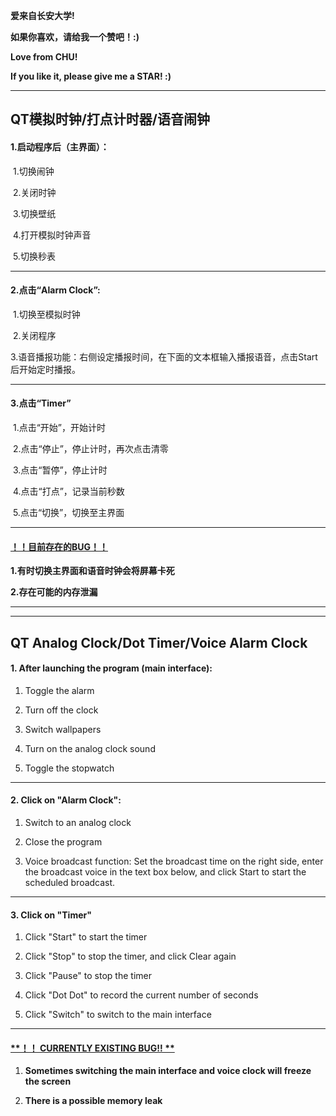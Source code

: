 **爱来自长安大学!**

**如果你喜欢，请给我一个赞吧！:)**

**Love from CHU!**

**If you like it, please give me a STAR! :)**

------

## QT模拟时钟/打点计时器/语音闹钟

#### 1.启动程序后（主界面）：

​	1.切换闹钟

​	2.关闭时钟

​	3.切换壁纸

​	4.打开模拟时钟声音

​	5.切换秒表

------

#### 2.点击“Alarm Clock”:

​	1.切换至模拟时钟

​	2.关闭程序

​	3.语音播报功能：右侧设定播报时间，在下面的文本框输入播报语音，点击Start后开始定时播报。

------

#### 3.点击“Timer”

​	1.点击“开始”，开始计时

​	2.点击“停止”，停止计时，再次点击清零

​	3.点击“暂停”，停止计时

​	4.点击“打点”，记录当前秒数

​	5.点击“切换”，切换至主界面

------

#### <u>**！！目前存在的BUG！！**</u>

**1.有时切换主界面和语音时钟会将屏幕卡死**

**2.存在可能的内存泄漏**

------

------



## QT Analog Clock/Dot Timer/Voice Alarm Clock

#### 1. After launching the program (main interface):

1. Toggle the alarm

2. Turn off the clock

3. Switch wallpapers

4. Turn on the analog clock sound

5. Toggle the stopwatch

------

#### 2. Click on "Alarm Clock":

1. Switch to an analog clock

2. Close the program

3. Voice broadcast function: Set the broadcast time on the right side, enter the broadcast voice in the text box below, and click Start to start the scheduled broadcast.

------

#### 3. Click on "Timer"

1. Click "Start" to start the timer

2. Click "Stop" to stop the timer, and click Clear again

3. Click "Pause" to stop the timer

4. Click "Dot Dot" to record the current number of seconds

5. Click "Switch" to switch to the main interface

------

#### <u>**！！ CURRENTLY EXISTING BUG!! **</u>

1. **Sometimes switching the main interface and voice clock will freeze the screen**

2. **There is a possible memory leak**

